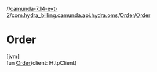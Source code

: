 //[camunda-7.14-ext-2](../../../index.md)/[com.hydra_billing.camunda.api.hydra.oms](../index.md)/[Order](index.md)/[Order](-order.md)

# Order

[jvm]\
fun [Order](-order.md)(client: HttpClient)
